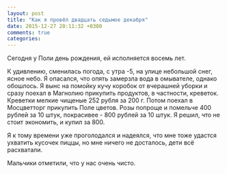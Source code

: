 ```yaml
---
layout: post
title: "Как я провёл двадцать седьмое декабря"
date: 2015-12-27 20:11:32 +0300
comments: true
categories: 
---
```

Сегодня у Поли день рождения, ей исполняется восемь лет.

К удивлению, сменилась погода, с утра -5, на улице небольшой снег, ясное небо. Я опасался, что опять замерзла вода в омывателе, однако обошлось. Я вынс на помойку кучу коробок от вчерашней уборки и сразу поехал в Магнолию прикупить продуктов, в частности, креветок. Креветки мелкие чищеные 252 рубля за 200 г. Потом поехал в Мосцветторг прикупить Поле цветов. Розы попроще и помельче 400 рублей за 10 штук, покрасивее - 800 рублей за 10 штук. Я решил, что не стоит экономить, и купил за 800.

Я к тому времени уже проголодался и надеялся, что мне тоже удастся ухватить кусочек пиццы, но мне ничего не досталось, дети всё расхватали.

Мальчики отметили, что у нас очень чисто.
